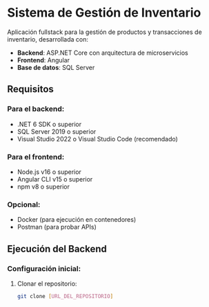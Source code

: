 # Sistema de Gestión de Inventario

Aplicación fullstack para la gestión de productos y transacciones de inventario, desarrollada con:
- **Backend**: ASP.NET Core con arquitectura de microservicios
- **Frontend**: Angular
- **Base de datos**: SQL Server

## Requisitos

### Para el backend:
- .NET 6 SDK o superior
- SQL Server 2019 o superior
- Visual Studio 2022 o Visual Studio Code (recomendado)

### Para el frontend:
- Node.js v16 o superior
- Angular CLI v15 o superior
- npm v8 o superior

### Opcional:
- Docker (para ejecución en contenedores)
- Postman (para probar APIs)

## Ejecución del Backend

### Configuración inicial:
1. Clonar el repositorio:
   ```bash
   git clone [URL_DEL_REPOSITORIO]

   
